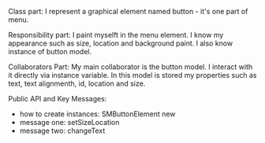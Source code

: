 Class part: I represent a graphical element named button - it's one part of menu.

Responsibility part:  I paint myselft in the menu element. I know my appearance such as size, location and background paint. I also know instance of button model.

Collaborators Part: My main collaborator is the button model. I interact with it directly via instance variable. In this model is stored my properties such as text, text alignmenth, id,  location and size.

Public API and Key Messages:

- how to create instances: 		SMButtonElement new
- message one: 				setSizeLocation
- message two: 				changeText